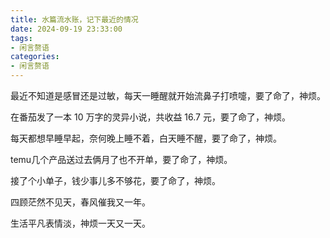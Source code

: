 ```yaml
---
title: 水篇流水账，记下最近的情况
date: 2024-09-19 23:33:00
tags:
- 闲言赘语
categories:
- 闲言赘语
---
```


最近不知道是感冒还是过敏，每天一睡醒就开始流鼻子打喷嚏，要了命了，神烦。

在番茄发了一本 10 万字的灵异小说，共收益 16.7 元，要了命了，神烦。

每天都想早睡早起，奈何晚上睡不着，白天睡不醒，要了命了，神烦。

temu几个产品送过去俩月了也不开单，要了命了，神烦。

接了个小单子，钱少事儿多不够花，要了命了，神烦。

四顾茫然不见天，春风催我又一年。

生活平凡表情淡，神烦一天又一天。
